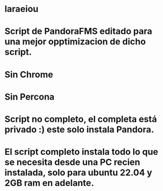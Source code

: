 # laraeiou
#
# Script de PandoraFMS editado para una mejor opptimizacion de dicho script.
# Sin Chrome
# Sin Percona
# Script no completo, el completa está privado :) este solo instala Pandora.
# El script completo instala todo lo que se necesita desde una PC recien instalada, solo para ubuntu 22.04 y 2GB ram en adelante.
